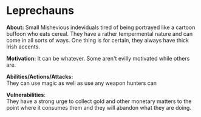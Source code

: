 # Leprechauns 
  
**About:** 
Small Mishevious indeviduals tired of being portrayed like a cartoon buffoon who eats cereal. They have a rather tempermental nature and can come in all sorts of ways. One thing is for certain, they always have thick Irish accents.
  
**Motivation:** 
It can be whatever. Some aren't evilly motivated while others are.
  
**Abilities/Actions/Attacks:**  
  They can use magic as well as use any weapon hunters can
  
**Vulnerabilities**:  
They have a strong urge to collect gold and other monetary matters to the point where it consumes them and they will abandon what they are doing. 